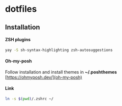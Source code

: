 # dotfiles

## Installation

#### ZSH plugins
```sh
yay -S sh-syntax-highlighting zsh-autosuggestions
```

#### Oh-my-posh
Follow installation and install themes in __~/.poshthemes__
[https://ohmyposh.dev/](oh-my-posh)

#### Link
```sh
ln -s $(pwd)/.zshrc ~/
```
